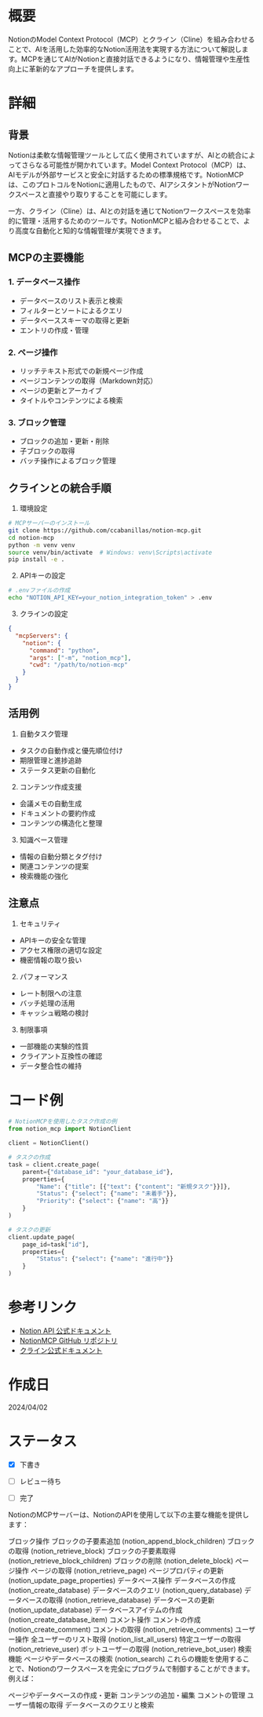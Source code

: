 # 概要
NotionのModel Context Protocol（MCP）とクライン（Cline）を組み合わせることで、AIを活用した効率的なNotion活用法を実現する方法について解説します。MCPを通じてAIがNotionと直接対話できるようになり、情報管理や生産性向上に革新的なアプローチを提供します。

# 詳細

## 背景
Notionは柔軟な情報管理ツールとして広く使用されていますが、AIとの統合によってさらなる可能性が開かれています。Model Context Protocol（MCP）は、AIモデルが外部サービスと安全に対話するための標準規格です。NotionMCPは、このプロトコルをNotionに適用したもので、AIアシスタントがNotionワークスペースと直接やり取りすることを可能にします。

一方、クライン（Cline）は、AIとの対話を通じてNotionワークスペースを効率的に管理・活用するためのツールです。NotionMCPと組み合わせることで、より高度な自動化と知的な情報管理が実現できます。

## MCPの主要機能

### 1. データベース操作
- データベースのリスト表示と検索
- フィルターとソートによるクエリ
- データベーススキーマの取得と更新
- エントリの作成・管理

### 2. ページ操作
- リッチテキスト形式での新規ページ作成
- ページコンテンツの取得（Markdown対応）
- ページの更新とアーカイブ
- タイトルやコンテンツによる検索

### 3. ブロック管理
- ブロックの追加・更新・削除
- 子ブロックの取得
- バッチ操作によるブロック管理

## クラインとの統合手順

1. 環境設定
```bash
# MCPサーバーのインストール
git clone https://github.com/ccabanillas/notion-mcp.git
cd notion-mcp
python -m venv venv
source venv/bin/activate  # Windows: venv\Scripts\activate
pip install -e .
```

2. APIキーの設定
```bash
# .envファイルの作成
echo "NOTION_API_KEY=your_notion_integration_token" > .env
```

3. クラインの設定
```json
{
  "mcpServers": {
    "notion": {
      "command": "python",
      "args": ["-m", "notion_mcp"],
      "cwd": "/path/to/notion-mcp"
    }
  }
}
```

## 活用例

1. 自動タスク管理
- タスクの自動作成と優先順位付け
- 期限管理と進捗追跡
- ステータス更新の自動化

2. コンテンツ作成支援
- 会議メモの自動生成
- ドキュメントの要約作成
- コンテンツの構造化と整理

3. 知識ベース管理
- 情報の自動分類とタグ付け
- 関連コンテンツの提案
- 検索機能の強化

## 注意点

1. セキュリティ
- APIキーの安全な管理
- アクセス権限の適切な設定
- 機密情報の取り扱い

2. パフォーマンス
- レート制限への注意
- バッチ処理の活用
- キャッシュ戦略の検討

3. 制限事項
- 一部機能の実験的性質
- クライアント互換性の確認
- データ整合性の維持

# コード例

```python
# NotionMCPを使用したタスク作成の例
from notion_mcp import NotionClient

client = NotionClient()

# タスクの作成
task = client.create_page(
    parent={"database_id": "your_database_id"},
    properties={
        "Name": {"title": [{"text": {"content": "新規タスク"}}]},
        "Status": {"select": {"name": "未着手"}},
        "Priority": {"select": {"name": "高"}}
    }
)

# タスクの更新
client.update_page(
    page_id=task["id"],
    properties={
        "Status": {"select": {"name": "進行中"}}
    }
)
```

# 参考リンク
- [Notion API 公式ドキュメント](https://developers.notion.com/)
- [NotionMCP GitHub リポジトリ](https://github.com/ccabanillas/notion-mcp)
- [クライン公式ドキュメント](https://cline.readthedocs.io/)

# 作成日
2024/04/02

# ステータス
- [x] 下書き
- [ ] レビュー待ち
- [ ] 完了 


NotionのMCPサーバーは、NotionのAPIを使用して以下の主要な機能を提供します：

ブロック操作
ブロックの子要素追加 (notion_append_block_children)
ブロックの取得 (notion_retrieve_block)
ブロックの子要素取得 (notion_retrieve_block_children)
ブロックの削除 (notion_delete_block)
ページ操作
ページの取得 (notion_retrieve_page)
ページプロパティの更新 (notion_update_page_properties)
データベース操作
データベースの作成 (notion_create_database)
データベースのクエリ (notion_query_database)
データベースの取得 (notion_retrieve_database)
データベースの更新 (notion_update_database)
データベースアイテムの作成 (notion_create_database_item)
コメント操作
コメントの作成 (notion_create_comment)
コメントの取得 (notion_retrieve_comments)
ユーザー操作
全ユーザーのリスト取得 (notion_list_all_users)
特定ユーザーの取得 (notion_retrieve_user)
ボットユーザーの取得 (notion_retrieve_bot_user)
検索機能
ページやデータベースの検索 (notion_search)
これらの機能を使用することで、Notionのワークスペースを完全にプログラムで制御することができます。例えば：

ページやデータベースの作成・更新
コンテンツの追加・編集
コメントの管理
ユーザー情報の取得
データベースのクエリと検索